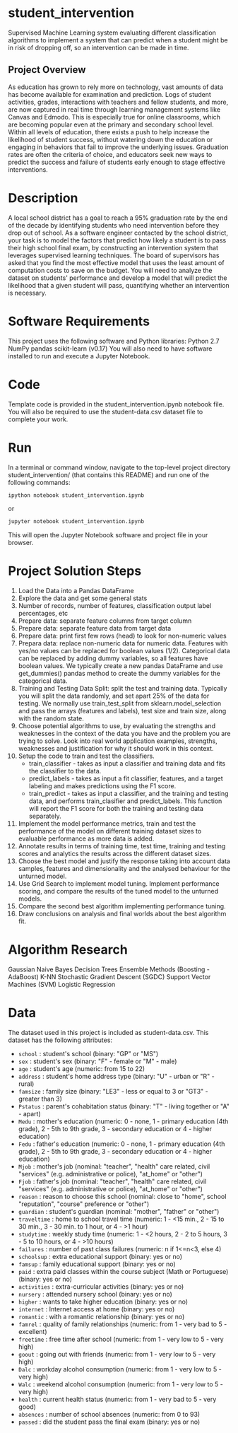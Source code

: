 # student_intervention
Supervised Machine Learning system evaluating different classification algorithms to implement a system that can predict when a student might be in risk of dropping off, so an intervention can be made in time.

## Project Overview

As education has grown to rely more on technology, vast amounts of data has become available for examination and prediction. Logs of student activities, grades, interactions with teachers and fellow students, and more, are now captured in real time through learning management systems like Canvas and Edmodo. This is especially true for online classrooms, which are becoming popular even at the primary and secondary school level. Within all levels of education, there exists a push to help increase the likelihood of student success, without watering down the education or engaging in behaviors that fail to improve the underlying issues. Graduation rates are often the criteria of choice, and educators seek new ways to predict the success and failure of students early enough to stage effective interventions.


# Description

A local school district has a goal to reach a 95% graduation rate by the end of the decade by identifying students who need intervention before they drop out of school. As a software engineer contacted by the school district, your task is to model the factors that predict how likely a student is to pass their high school final exam, by constructing an intervention system that leverages supervised learning techniques. The board of supervisors has asked that you find the most effective model that uses the least amount of computation costs to save on the budget. You will need to analyze the dataset on students' performance and develop a model that will predict the likelihood that a given student will pass, quantifying whether an intervention is necessary.

# Software Requirements

This project uses the following software and Python libraries:
Python 2.7
NumPy
pandas
scikit-learn (v0.17)
You will also need to have software installed to run and execute a Jupyter Notebook.

# Code
Template code is provided in the student_intervention.ipynb notebook file. You will also be required to use the student-data.csv dataset file to complete your work. 

# Run
In a terminal or command window, navigate to the top-level project directory student_intervention/ (that contains this README) and run one of the following commands:

```bash
ipython notebook student_intervention.ipynb
```
or

```bash
jupyter notebook student_intervention.ipynb
```

This will open the Jupyter Notebook software and project file in your browser.

# Project Solution Steps

1. Load the Data into a Pandas DataFrame
2. Explore the data and get some general stats
3. Number of records, number of features, classification output label percentages, etc
4. Prepare data: separate feature columns from target column
5. Prepare data: separate feature data from target data
6. Prepare data: print first few rows (head) to look for non-numeric values
7. Prepara data: replace non-numeric data for numeric data. Features with yes/no values can be replaced for boolean values (1/2). Categorical data can be replaced by adding dummy variables, so all features have boolean values. We typically create a new pandas DataFrame and use get_dummies() pandas method to create the dummy variables for the categorical data.
8. Training and Testing Data Split: split the test and training data. Typically you will split the data randomly, and set apart 25% of the data for testing. We normally use train_test_split from sklearn.model_selection and pass the arrays (features and labels), test size and train size, along with the random state.
9. Choose potential algorithms to use, by evaluating the strengths and weaknesses in the context of the data you have and the problem you are trying to solve. Look into real world application examples, strengths, weaknesses and justification for why it should work in this context.
11. Setup the code to train and test the classifiers. 
    - train_classifier - takes as input a classifier and training data and fits the classifier to the data.
    - predict_labels - takes as input a fit classifier, features, and a target labeling and makes predictions using the F1 score.
    - train_predict - takes as input a classifier, and the training and testing data, and performs train_clasifier and predict_labels. This function will report the F1 score for both the training and testing data separately.
12. Implement the model performance metrics, train and test the performance of the model on different training dataset sizes to evaluable performance as more data is added.
13. Annotate results in terms of training time, test time, training and testing scores and analytics the results across the different dataset sizes. 
14. Choose the best model and justify the response taking into account data samples, features and dimensionality and the analysed behaviour for the unturned model. 
15. Use Grid Search to implement model tuning. Implement performance scoring, and compare the results of the tuned model to the unturned models.
16. Compare the second best algorithm implementing performance tuning.
17. Draw conclusions on analysis and final worlds about the best algorithm fit. 

# Algorithm Research

Gaussian Naive Bayes
Decision Trees
Ensemble Methods (Boosting - AdaBoost)
K-NN
Stochastic Gradient Descent (SGDC)
Support Vector Machines (SVM)
Logistic Regression

# Data

The dataset used in this project is included as student-data.csv. This dataset has the following attributes:

- `school` : student's school (binary: "GP" or "MS")
- `sex` : student's sex (binary: "F" - female or "M" - male)
- `age` : student's age (numeric: from 15 to 22)
- `address` : student's home address type (binary: "U" - urban or "R" - rural)
- `famsize` : family size (binary: "LE3" - less or equal to 3 or "GT3" - greater than 3)
- `Pstatus` : parent's cohabitation status (binary: "T" - living together or "A" - apart)
- `Medu` : mother's education (numeric: 0 - none, 1 - primary education (4th grade), 2 - 5th to 9th grade, 3 - secondary education or 4 - higher education)
- `Fedu` : father's education (numeric: 0 - none, 1 - primary education (4th grade), 2 - 5th to 9th grade, 3 - secondary education or 4 - higher education)
- `Mjob` : mother's job (nominal: "teacher", "health" care related, civil "services" (e.g. administrative or police), "at_home" or "other")
- `Fjob` : father's job (nominal: "teacher", "health" care related, civil "services" (e.g. administrative or police), "at_home" or "other")
- `reason` : reason to choose this school (nominal: close to "home", school "reputation", "course" preference or "other")
- `guardian` : student's guardian (nominal: "mother", "father" or "other")
- `traveltime` : home to school travel time (numeric: 1 - <15 min., 2 - 15 to 30 min., 3 - 30 min. to 1 hour, or 4 - >1 hour)
- `studytime` : weekly study time (numeric: 1 - <2 hours, 2 - 2 to 5 hours, 3 - 5 to 10 hours, or 4 - >10 hours)
- `failures` : number of past class failures (numeric: n if 1<=n<3, else 4)
- `schoolsup` : extra educational support (binary: yes or no)
- `famsup` : family educational support (binary: yes or no)
- `paid` : extra paid classes within the course subject (Math or Portuguese) (binary: yes or no)
- `activities` : extra-curricular activities (binary: yes or no)
- `nursery` : attended nursery school (binary: yes or no)
- `higher` : wants to take higher education (binary: yes or no)
- `internet` : Internet access at home (binary: yes or no)
- `romantic` : with a romantic relationship (binary: yes or no)
- `famrel` : quality of family relationships (numeric: from 1 - very bad to 5 - excellent)
- `freetime` : free time after school (numeric: from 1 - very low to 5 - very high)
- `goout` : going out with friends (numeric: from 1 - very low to 5 - very high)
- `Dalc` : workday alcohol consumption (numeric: from 1 - very low to 5 - very high)
- `Walc` : weekend alcohol consumption (numeric: from 1 - very low to 5 - very high)
- `health` : current health status (numeric: from 1 - very bad to 5 - very good)
- `absences` : number of school absences (numeric: from 0 to 93)
- `passed` : did the student pass the final exam (binary: yes or no)


